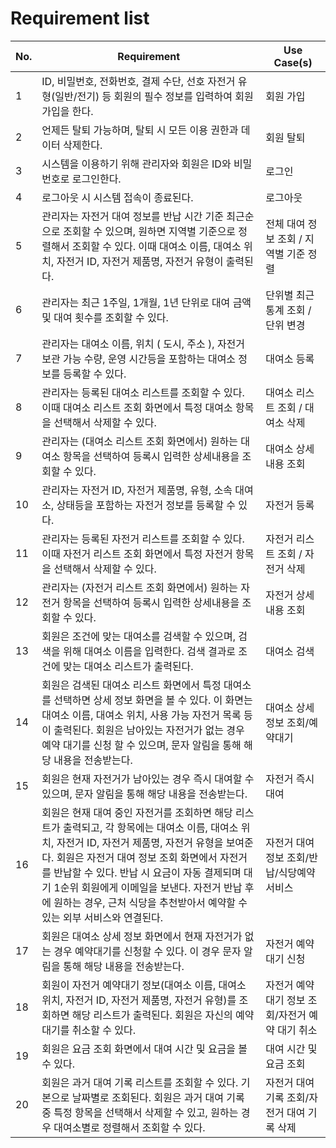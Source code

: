 # Requirement list

| No. | Requirement                                                                                                                                                                                              | Use Case(s)                            |
| --- | -------------------------------------------------------------------------------------------------------------------------------------------------------------------------------------------------------- | -------------------------------------- |
| 1   | ID, 비밀번호, 전화번호, 결제 수단, 선호 자전거 유형(일반/전기) 등 회원의 필수 정보를 입력하여 회원가입을 한다.                                                                                           | 회원 가입                              |
| 2   | 언제든 탈퇴 가능하며, 탈퇴 시 모든 이용 권한과 데이터 삭제한다.                                                                                                                                          | 회원 탈퇴                              |
| 3   | 시스템을 이용하기 위해 관리자와 회원은 ID와 비밀번호로 로그인한다.                                                                                                                                       | 로그인                                 |
| 4   | 로그아웃 시 시스템 접속이 종료된다.                                                                                                                                                                      | 로그아웃                               |
| 5   | 관리자는 자전거 대여 정보를 반납 시간 기준 최근순으로 조회할 수 있으며, 원하면 지역별 기준으로 정렬해서 조회할 수 있다. 이때 대여소 이름, 대여소 위치, 자전거 ID, 자전거 제품명, 자전거 유형이 출력된다. | 전체 대여 정보 조회 / 지역별 기준 정렬 |
| 6   | 관리자는 최근 1주일, 1개월, 1년 단위로 대여 금액 및 대여 횟수를 조회할 수 있다.                                                                                                                          | 단위별 최근 통계 조회 / 단위 변경      |
| 7   | 관리자는 대여소 이름, 위치 ( 도시, 주소 ), 자전거 보관 가능 수량, 운영 시간등을 포함하는 대여소 정보를 등록할 수 있다.                                                                                           | 대여소 등록                              |
| 8   | 관리자는 등록된 대여소 리스트를 조회할 수 있다. 이때 대여소 리스트 조회 화면에서 특정 대여소 항목을 선택해서 삭제할 수 있다.                                                                                           | 대여소 리스트 조회 / 대여소 삭제                              |
| 9   | 관리자는 (대여소 리스트 조회 화면에서) 원하는 대여소 항목을 선택하여 등록시 입력한 상세내용을 조회할 수 있다.                                                                                           | 대여소 상세내용 조회                              |
| 10  | 관리자는 자전거 ID, 자전거 제품명, 유형, 소속 대여소, 상태등을 포함하는 자전거 정보를 등록할 수 있다.                                                                                           | 자전거 등록                              |
| 11  | 관리자는 등록된 자전거 리스트를 조회할 수 있다. 이때 자전거 리스트 조회 화면에서 특정 자전거 항목을 선택해서 삭제할 수 있다.                                                                                           | 자전거 리스트 조회 / 자전거 삭제                              |
| 12  | 관리자는 (자전거 리스트 조회 화면에서) 원하는 자전거 항목을 선택하여 등록시 입력한 상세내용을 조회할 수 있다.                                                                                           | 자전거 상세내용 조회                              |
|13|회원은 조건에 맞는 대여소를 검색할 수 있으며, 검색을 위해 대여소 이름을 입력한다. 검색 결과로 조건에 맞는 대여소 리스트가 출력된다.|대여소 검색
|14|회원은 검색된 대여소 리스트 화면에서 특정 대여소를 선택하면 상세 정보 화면을 볼 수 있다. 이 화면는 대여소 이름, 대여소 위치, 사용 가능 자전거 목록 등이 출력된다. 회원은 남아있는 자전거가 없는 경우 예약 대기를 신청 할 수 있으며, 문자 알림을 통해 해당 내용을 전송받는다.|대여소 상세 정보 조회/예약대기
|15|회원은 현재 자전거가 남아있는 경우 즉시 대여할 수 있으며, 문자 알림을 통해 해당 내용을 전송받는다.|자전거 즉시 대여
|16|회원은 현재 대여 중인 자전거를 조회하면 해당 리스트가 출력되고, 각 항목에는 대여소 이름, 대여소 위치, 자전거 ID, 자전거 제품명, 자전거 유형을 보여준다. 회원은 자전거 대여 정보 조회 화면에서 자전거를 반납할 수 있다. 반납 시 요금이 자동 결제되며 대기 1순위 회원에게 이메일을 보낸다. 자전거 반납 후에 원하는 경우, 근처 식당을 추천받아서 예약할 수 있는 외부 서비스와 연결된다.|자전거 대여 정보 조회/반납/식당예약서비스
|17| 회원은 대여소 상세 정보 화면에서 현재 자전거가 없는 경우 예약대기를 신청할 수 있다. 이 경우 문자 알림을 통해 해당 내용을 전송받는다.                                                                     | 자전거 예약 대기 신청                            |
|18| 회원이 자전거 예약대기 정보(대여소 이름, 대여소 위치, 자전거 ID, 자전거 제품명, 자전거 유형)를 조회하면 해당 리스트가 출력된다. 회원은 자신의 예약대기를 취소할 수 있다.                  | 자전거 예약 대기 정보 조회/자전거 예약 대기 취소 |
|19| 회원은 요금 조회 화면에서 대여 시간 및 요금을 볼 수 있다.                                                                                                                                                | 대여 시간 및 요금 조회                           |
|20| 회원은 과거 대여 기록 리스트를 조회할 수 있다. 기본으로 날짜별로 조회된다. 회원은 과거 대여 기록 중 특정 항목을 선택해서 삭제할 수 있고, 원하는 경우 대여소별로 정렬해서 조회할 수 있다.   | 자전거 대여 기록 조회/자전거 대여 기록 삭제      |

